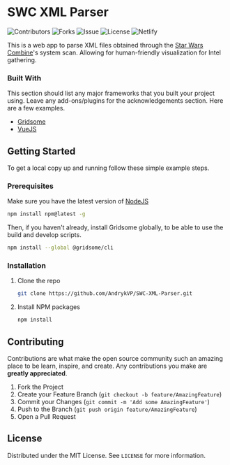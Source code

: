 # SWC XML Parser
![Contributors](https://img.shields.io/github/contributors/andrykvp/swc-xml-parser?style=for-the-badge)
![Forks](https://img.shields.io/github/forks/andrykvp/swc-xml-parser?style=for-the-badge)
![Issue](https://img.shields.io/github/issues/andrykvp/swc-xml-parser?style=for-the-badge)
![License](https://img.shields.io/github/license/andrykvp/swc-xml-parser?style=for-the-badge)
![Netlify](https://img.shields.io/netlify/51e10d9a-f4b4-4dc7-b8b5-63254983b149?style=for-the-badge)

This is a web app to parse XML files obtained through the [Star Wars Combine](http://www.swcombine.com)'s system scan. Allowing for human-friendly visualization for Intel gathering.


### Built With

This section should list any major frameworks that you built your project using. Leave any add-ons/plugins for the acknowledgements section. Here are a few examples.

* [Gridsome](https://gridsome.org/)
* [VueJS](https://vuejs.org/)

## Getting Started

To get a local copy up and running follow these simple example steps.

### Prerequisites

Make sure you have the latest version of [NodeJS](https://nodejs.org/)

  ```sh
  npm install npm@latest -g
  ```

Then, if you haven't already, install Gridsome globally, to be able to use the build and develop scripts.

   ```sh
   npm install --global @gridsome/cli
   ```

### Installation

1. Clone the repo
   ```sh
   git clone https://github.com/AndrykVP/SWC-XML-Parser.git
   ```
2. Install NPM packages
   ```sh
   npm install
   ```

## Contributing

Contributions are what make the open source community such an amazing place to be learn, inspire, and create. Any contributions you make are **greatly appreciated**.

1. Fork the Project
2. Create your Feature Branch (`git checkout -b feature/AmazingFeature`)
3. Commit your Changes (`git commit -m 'Add some AmazingFeature'`)
4. Push to the Branch (`git push origin feature/AmazingFeature`)
5. Open a Pull Request

## License
Distributed under the MIT License. See `LICENSE` for more information.